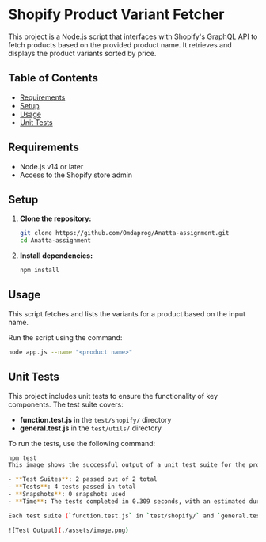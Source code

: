 # Shopify Product Variant Fetcher

This project is a Node.js script that interfaces with Shopify's GraphQL API to fetch products based on the provided product name. It retrieves and displays the product variants sorted by price.

## Table of Contents

- [Requirements](#requirements)
- [Setup](#setup)
- [Usage](#usage)
- [Unit Tests](#unit-tests)


## Requirements

- Node.js v14 or later
- Access to the Shopify store admin

## Setup

1. **Clone the repository:**

    ```bash
    git clone https://github.com/Omdaprog/Anatta-assignment.git
    cd Anatta-assignment

    ```

2. **Install dependencies:**

    ```bash
    npm install
    ```

## Usage

This script fetches and lists the variants for a product based on the input name.

Run the script using the command:

```bash
node app.js --name "<product name>"
```
## Unit Tests

This project includes unit tests to ensure the functionality of key components. The test suite covers:

- **function.test.js** in the `test/shopify/` directory
- **general.test.js** in the `test/utils/` directory

To run the tests, use the following command:

```bash
npm test
This image shows the successful output of a unit test suite for the project. The test summary indicates:

- **Test Suites**: 2 passed out of 2 total
- **Tests**: 4 tests passed in total
- **Snapshots**: 0 snapshots used
- **Time**: The tests completed in 0.309 seconds, with an estimated duration of 1 second

Each test suite (`function.test.js` in `test/shopify/` and `general.test.js` in `test/utils/`) has passed, confirming that the key components are functioning as expected.

![Test Output](./assets/image.png)
